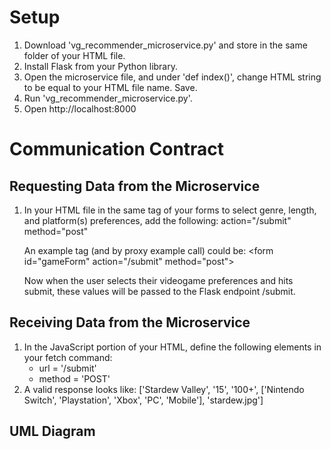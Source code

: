 # Setup
1. Download 'vg_recommender_microservice.py' and store in the same folder of your HTML file.
2. Install Flask from your Python library.
3. Open the microservice file, and under 'def index()', change HTML string to be equal to your HTML file name. Save.
4. Run 'vg_recommender_microservice.py'.
5. Open http://localhost:8000

# Communication Contract
## Requesting Data from the Microservice
1. In your HTML file in the same tag of your forms to select genre, length, and platform(s) preferences, add the following:
   action="/submit" method="post"

   An example tag (and by proxy example call) could be: &lt;form id="gameForm" action="/submit" method="post"&gt;

   Now when the user selects their videogame preferences and hits submit, these values will be passed to the Flask endpoint /submit. 

## Receiving Data from the Microservice
1. In the JavaScript portion of your HTML, define the following elements in your fetch command:
      * url = '/submit'
      * method = 'POST'
2. A valid response looks like: ['Stardew Valley', '15', '100+', ['Nintendo Switch', 'Playstation', 'Xbox', 'PC', 'Mobile'], 'stardew.jpg']

## UML Diagram
